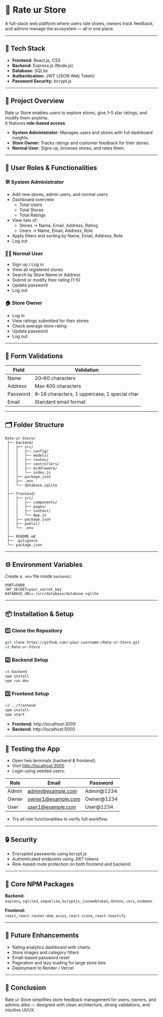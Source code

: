 # 🏪 Rate ur Store

A full-stack web platform where users rate stores, owners track feedback, and admins manage the ecosystem — all in one place.

---

## 🚀 Tech Stack

- **Frontend:** React.js, CSS
- **Backend:** Express.js (Node.js)
- **Database:** SQLite
- **Authentication:** JWT (JSON Web Token)
- **Password Security:** bcrypt.js

---

## 🧩 Project Overview

Rate ur Store enables users to explore stores, give 1–5 star ratings, and modify them anytime.  
It features **role-based access**:

- **System Administrator:** Manages users and stores with full dashboard insights.
- **Store Owner:** Tracks ratings and customer feedback for their stores.
- **Normal User:** Signs up, browses stores, and rates them.

---

## 👥 User Roles & Functionalities

### 🛠 System Administrator
- Add new stores, admin users, and normal users
- Dashboard overview:
  - Total Users
  - Total Stores
  - Total Ratings
- View lists of:
  - Stores → Name, Email, Address, Rating
  - Users → Name, Email, Address, Role
- Apply filters and sorting by Name, Email, Address, Role
- Log out

### 🙋‍♂️ Normal User
- Sign up / Log in
- View all registered stores
- Search by Store Name or Address
- Submit or modify their rating (1–5)
- Update password
- Log out

### 🏠 Store Owner
- Log in
- View ratings submitted for their stores
- Check average store rating
- Update password
- Log out

---

## 🧾 Form Validations

| Field    | Validation                                 |
|----------|--------------------------------------------|
| Name     | 20–60 characters                           |
| Address  | Max 400 characters                         |
| Password | 8–16 characters, 1 uppercase, 1 special char |
| Email    | Standard email format                      |

---

## 🗂️ Folder Structure

```
Rate-ur-Store/
 ├── backend/
 │   ├── src/
 │   │   ├── config/
 │   │   ├── models/
 │   │   ├── routes/
 │   │   ├── controllers/
 │   │   ├── middleware/
 │   │   └── index.js
 │   ├── package.json
 │   ├── .env
 │   └── database.sqlite
 │
 ├── frontend/
 │   ├── src/
 │   │   ├── components/
 │   │   ├── pages/
 │   │   ├── context/
 │   │   └── App.js
 │   ├── package.json
 │   ├── public/
 │   └── .env
 │
 ├── README.md
 ├── .gitignore
 └── package.json
```

---

## ⚙️ Environment Variables

Create a `.env` file inside `backend/`:

```
PORT=5000
JWT_SECRET=your_secret_key
DATABASE_URL=./src/database/database.sqlite
```

---

## 📦 Installation & Setup

### 1️⃣ Clone the Repository

```bash
git clone https://github.com/<your-username>/Rate-ur-Store.git
cd Rate-ur-Store
```

### 2️⃣ Backend Setup

```bash
cd backend
npm install
npm run dev
```

### 3️⃣ Frontend Setup

```bash
cd ../frontend
npm install
npm start
```

- **Frontend:** http://localhost:3000
- **Backend:** http://localhost:5000

---

## 🧪 Testing the App

- Open two terminals (backend & frontend).
- Visit [http://localhost:3000](http://localhost:3000)
- Login using seeded users:

| Role  | Email                | Password      |
|-------|----------------------|--------------|
| Admin | admin@example.com    | Admin@1234   |
| Owner | owner1@example.com   | Owner@1234   |
| User  | user1@example.com    | User@1234    |

- Try all role functionalities to verify full workflow.

---

## 🔒 Security

- Encrypted passwords using bcrypt.js
- Authenticated endpoints using JWT tokens
- Role-based route protection on both frontend and backend

---

## 🧰 Core NPM Packages

**Backend:**  
`express`, `sqlite3`, `sequelize`, `bcryptjs`, `jsonwebtoken`, `dotenv`, `cors`, `nodemon`

**Frontend:**  
`react`, `react-router-dom`, `axios`, `react-icons`, `react-toastify`

---

## 🧠 Future Enhancements

- Rating analytics dashboard with charts
- Store images and category filters
- Email-based password reset
- Pagination and lazy loading for large store lists
- Deployment to Render / Vercel

---

## 🏁 Conclusion

Rate ur Store simplifies store feedback management for users, owners, and admins alike — designed with clean architecture, strong validations, and intuitive UI/UX.
